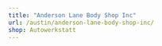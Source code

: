 ```yaml
---
title: "Anderson Lane Body Shop Inc"
url: /austin/anderson-lane-body-shop-inc/
shop: Autowerkstatt
---
```

